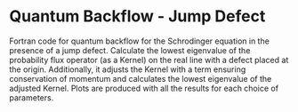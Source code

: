 # Quantum Backflow - Jump Defect
Fortran code for quantum backflow for the Schrodinger equation in the presence of a jump defect.
Calculate the lowest eigenvalue of the probability flux operator (as a Kernel)
on the real line with a defect placed at the origin. Additionally, it adjusts the Kernel with
a term ensuring conservation of momentum and calculates the lowest eigenvalue of the adjusted Kernel.
Plots are produced with all the results for each choice of parameters.
